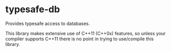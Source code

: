 typesafe-db
===========

Provides typesafe access to databases.

This library makes extensive use of C++11 (C++0x) features, 
so unless your compiler supports C++11 there is no point in trying to use/compile this library.